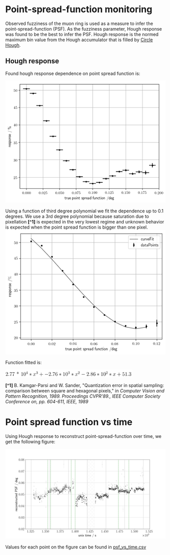 # Point-spread-function monitoring

Observed fuzziness of the muon ring is used as a measure to infer the point-spread-function (PSF). As the fuzziness parameter, Hough response was found to be the best to infer the PSF. Hough response is the normed maximum bin value from the Hough accumulator that is filled by [Circle Hough](https://github.com/Laurits7/circlehough).

## Hough response

Found hough response dependence on point spread function is:

![Hough response vs point-spread-function](readme/response_vs_psf.png)


Using a function of third degree polynomial we fit the dependence up to 0.1 degrees. We use a 3rd degree polynomial because saturation due to pixellation **[^1]** is expected in the very lowest regime and unknown behavior is expected when the point spread function is bigger than one pixel.
![Hough response curve fit](readme/response_curve_fit.png)

Function fitted is: 

<img src="readme/fitFunction.png" alt="fitFunction" width="400"/>

**[^1]** B. Kamgar-Parsi and W. Sander, "Quantization error in spatial sampling: comparison between square and hexagonal pixels," in *Computer Vision and Pattern Recognition, 1989. Proceedings CVPR'89., IEEE Computer Society Conference on, pp. 604-611, IEEE, 1989*


# Point spread function vs time

Using Hough response to reconstruct point-spread-function over time, we get the following figure:

![Point-spread-function vs time](readme/psf_vs_time.png)

Values for each point on the figure can be found in [psf\_vs\_time.csv](/readme/psf_vs_time.csv)


